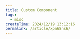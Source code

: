 ```yaml
---
title: Custom Component
tags:
  - misc
createTime: 2024/12/19 13:12:16
permalink: /article/xpn68ns6/
---
```


<CustomComponent />
